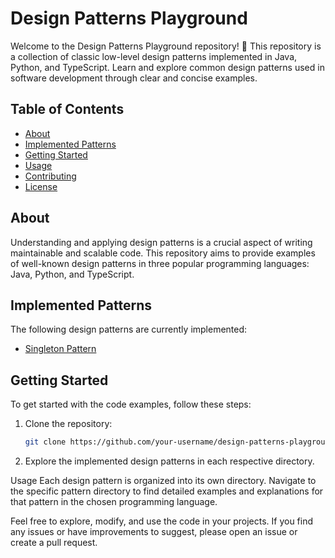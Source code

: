 # Design Patterns Playground

Welcome to the Design Patterns Playground repository! 🚀 This repository is a collection of classic low-level design patterns implemented in Java, Python, and TypeScript. Learn and explore common design patterns used in software development through clear and concise examples.

## Table of Contents

- [About](#about)
- [Implemented Patterns](#implemented-patterns)
- [Getting Started](#getting-started)
- [Usage](#usage)
- [Contributing](#contributing)
- [License](#license)

## About

Understanding and applying design patterns is a crucial aspect of writing maintainable and scalable code. This repository aims to provide examples of well-known design patterns in three popular programming languages: Java, Python, and TypeScript.

## Implemented Patterns

The following design patterns are currently implemented:

- [Singleton Pattern](#singleton-pattern)

## Getting Started

To get started with the code examples, follow these steps:

1. Clone the repository:

   ```bash
   git clone https://github.com/your-username/design-patterns-playground.git

   ```

2. Explore the implemented design patterns in each respective directory.

Usage
Each design pattern is organized into its own directory. Navigate to the specific pattern directory to find detailed examples and explanations for that pattern in the chosen programming language.

Feel free to explore, modify, and use the code in your projects. If you find any issues or have improvements to suggest, please open an issue or create a pull request.
